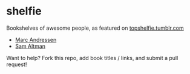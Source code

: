 shelfie
=======

Bookshelves of awesome people, as featured on [topshelfie.tumblr.com](http://topshelfie.tumblr.com)

- [Marc Andressen](https://github.com/nbashaw/shelfie/blob/master/pmarca.md)
- [Sam Altman](https://github.com/nbashaw/shelfie/blob/master/sama.md)

Want to help? Fork this repo, add book titles / links, and submit a pull request!
